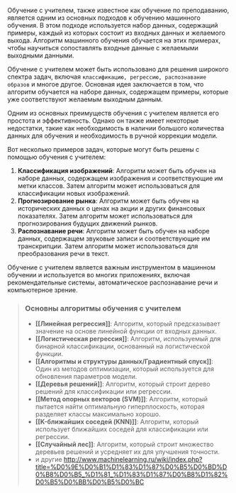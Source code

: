 Обучение с учителем, также известное как обучение по преподаванию, является одним из основных подходов к обучению машинного обучения. В этом подходе используется набор данных, содержащий примеры, каждый из которых состоит из входных данных и желаемого выхода. Алгоритм машинного обучения обучается на этих примерах, чтобы научиться сопоставлять входные данные с желаемыми выходными данными.

Обучение с учителем может быть использовано для решения широкого спектра задач, включая `классификацию, регрессию, распознавание образов` и многое другое. Основная идея заключается в том, что алгоритм обучается на наборе данных, содержащем примеры, которые уже соответствуют желаемым выходным данным.

Одним из основных преимуществ обучения с учителем является его простота и эффективность. Однако он также имеет некоторые недостатки, такие как необходимость в наличии большого количества данных для обучения и необходимость в ручной коррекции модели.

Вот несколько примеров задач, которые могут быть решены с помощью обучения с учителем:

1. **Классификация изображений**: Алгоритм может быть обучен на наборе данных, содержащем изображения и соответствующие им метки классов. Затем алгоритм может использоваться для классификации новых изображений.
2. **Прогнозирование рынка**: Алгоритм может быть обучен на исторических данных о ценах на акции и других финансовых показателях. Затем алгоритм может использоваться для прогнозирования будущих движений рынков.
3. **Распознавание речи**: Алгоритм может быть обучен на наборе данных, содержащем звуковые записи и соответствующие им транскрипции. Затем алгоритм может использоваться для преобразования речи в текст.

Обучение с учителем является важным инструментом в машинном обучении и используется во многих приложениях, включая рекомендательные системы, автоматическое распознавание речи и компьютерное зрение.

>### Основны алгоритмы обучения с учителем
> - **[[Линейная регрессия]]**: Алгоритм, который предсказывает значение на основе линейной функции от входных данных.
> - **[[Логистическая регрессия]]**: Алгоритм, используемый для бинарной классификации, основанный на логистической функции.
> - **[[Aлгоритмы и структуры данных/Градиентный спуск]]**: Один из методов оптимизации, который используется для обновления параметров модели.
>- **[[Деревья решений]]**: Алгоритм, который строит дерево решений для классификации или регрессии.
>- **[[Метод опорных векторов (SVM)]]**: Алгоритм, который пытается найти оптимальную гиперплоскость, которая разделяет классы максимально хорошо.
>- **[[K-ближайших соседей (KNN)]]**: Алгоритм, который использует ближайших соседей для классификации или регрессии.
>- **[[Случайный лес]]**: Алгоритм, который строит множество деревьев решений и усредняет их для улучшения точности.   
>-  и другие http://www.machinelearning.ru/wiki/index.php?title=%D0%9E%D0%B1%D1%83%D1%87%D0%B5%D0%BD%D0%B8%D0%B5_%D1%81_%D1%83%D1%87%D0%B8%D1%82%D0%B5%D0%BB%D0%B5%D0%BC